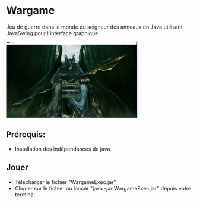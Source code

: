 # Wargame

Jeu de guerre dans le monde du seigneur des anneaux en Java utilisant JavaSwing pour l'interface graphique


[<img src="CaptureJeu.PNG" title="Capture d'écran de la page d'acceuil" width="70%">](#readme)

## Prérequis:
 - Installation des indépendances de java

## Jouer
 - Télécharger le fichier "WargameExec.jar"
 - Cliquer sur le fichier ou lancer "java -jar WargameExec.jar" depuis votre terminal